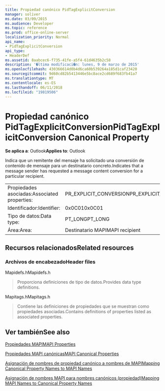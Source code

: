 ```yaml
---
title: Propiedad canónico PidTagExplicitConversion
manager: soliver
ms.date: 03/09/2015
ms.audience: Developer
ms.topic: reference
ms.prod: office-online-server
localization_priority: Normal
api_name:
- PidTagExplicitConversion
api_type:
- HeaderDef
ms.assetid: 8aabcec6-f735-41fe-a5f4-61d4635b2c58
description: '�ltima modificaci�n: lunes, 9 de marzo de 2015'
ms.openlocfilehash: 430366614d0b4d6ca60b539264a185d1caf23420
ms.sourcegitcommit: 9d60cd82b5413446e5bc8ace2cd689f683fb41a7
ms.translationtype: MT
ms.contentlocale: es-ES
ms.lasthandoff: 06/11/2018
ms.locfileid: "19819506"
---
```

# <a name="pidtagexplicitconversion-canonical-property"></a><span data-ttu-id="4a802-103">Propiedad canónico PidTagExplicitConversion</span><span class="sxs-lookup"><span data-stu-id="4a802-103">PidTagExplicitConversion Canonical Property</span></span>

  
  
<span data-ttu-id="4a802-104">**Se aplica a**: Outlook</span><span class="sxs-lookup"><span data-stu-id="4a802-104">**Applies to**: Outlook</span></span> 
  
<span data-ttu-id="4a802-105">Indica que un remitente del mensaje ha solicitado una conversión de contenido de mensaje para un destinatario concreto.</span><span class="sxs-lookup"><span data-stu-id="4a802-105">Indicates that a message sender has requested a message content conversion for a particular recipient.</span></span>
  
|||
|:-----|:-----|
|<span data-ttu-id="4a802-106">Propiedades asociadas:</span><span class="sxs-lookup"><span data-stu-id="4a802-106">Associated properties:</span></span>  <br/> |<span data-ttu-id="4a802-107">PR_EXPLICIT_CONVERSION</span><span class="sxs-lookup"><span data-stu-id="4a802-107">PR_EXPLICIT_CONVERSION</span></span>  <br/> |
|<span data-ttu-id="4a802-108">Identificador:</span><span class="sxs-lookup"><span data-stu-id="4a802-108">Identifier:</span></span>  <br/> |<span data-ttu-id="4a802-109">0x0C01</span><span class="sxs-lookup"><span data-stu-id="4a802-109">0x0C01</span></span>  <br/> |
|<span data-ttu-id="4a802-110">Tipo de datos:</span><span class="sxs-lookup"><span data-stu-id="4a802-110">Data type:</span></span>  <br/> |<span data-ttu-id="4a802-111">PT_LONG</span><span class="sxs-lookup"><span data-stu-id="4a802-111">PT_LONG</span></span>  <br/> |
|<span data-ttu-id="4a802-112">Área:</span><span class="sxs-lookup"><span data-stu-id="4a802-112">Area:</span></span>  <br/> |<span data-ttu-id="4a802-113">Destinatario MAPI</span><span class="sxs-lookup"><span data-stu-id="4a802-113">MAPI recipient</span></span>  <br/> |
   
## <a name="related-resources"></a><span data-ttu-id="4a802-114">Recursos relacionados</span><span class="sxs-lookup"><span data-stu-id="4a802-114">Related resources</span></span>

### <a name="header-files"></a><span data-ttu-id="4a802-115">Archivos de encabezado</span><span class="sxs-lookup"><span data-stu-id="4a802-115">Header files</span></span>

<span data-ttu-id="4a802-116">Mapidefs.h</span><span class="sxs-lookup"><span data-stu-id="4a802-116">Mapidefs.h</span></span>
  
> <span data-ttu-id="4a802-117">Proporciona definiciones de tipo de datos.</span><span class="sxs-lookup"><span data-stu-id="4a802-117">Provides data type definitions.</span></span>
    
<span data-ttu-id="4a802-118">Mapitags.h</span><span class="sxs-lookup"><span data-stu-id="4a802-118">Mapitags.h</span></span>
  
> <span data-ttu-id="4a802-119">Contiene las definiciones de propiedades que se muestran como propiedades asociadas.</span><span class="sxs-lookup"><span data-stu-id="4a802-119">Contains definitions of properties listed as associated properties.</span></span>
    
## <a name="see-also"></a><span data-ttu-id="4a802-120">Ver también</span><span class="sxs-lookup"><span data-stu-id="4a802-120">See also</span></span>



[<span data-ttu-id="4a802-121">Propiedades MAPI</span><span class="sxs-lookup"><span data-stu-id="4a802-121">MAPI Properties</span></span>](mapi-properties.md)
  
[<span data-ttu-id="4a802-122">Propiedades MAPI canónicas</span><span class="sxs-lookup"><span data-stu-id="4a802-122">MAPI Canonical Properties</span></span>](mapi-canonical-properties.md)
  
[<span data-ttu-id="4a802-123">Asignación de nombres de propiedad canónico a nombres de MAPI</span><span class="sxs-lookup"><span data-stu-id="4a802-123">Mapping Canonical Property Names to MAPI Names</span></span>](mapping-canonical-property-names-to-mapi-names.md)
  
[<span data-ttu-id="4a802-124">Asignación de nombres MAPI para nombres canónicos (propiedad)</span><span class="sxs-lookup"><span data-stu-id="4a802-124">Mapping MAPI Names to Canonical Property Names</span></span>](mapping-mapi-names-to-canonical-property-names.md)

